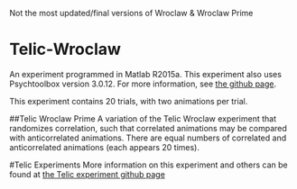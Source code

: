 Not the most updated/final versions of Wroclaw & Wroclaw Prime

# Telic-Wroclaw
An experiment programmed in Matlab R2015a. This experiment also uses Psychtoolbox version 3.0.12. For more information, see [the github page](https://github.com/Psychtoolbox-3/Psychtoolbox-3).

This experiment contains 20 trials, with two animations per trial.

##Telic Wroclaw Prime
A variation of the Telic Wroclaw experiment that randomizes correlation, such that correlated animations may be compared with anticorrelated animations. There are equal numbers of correlated and anticorrelated animations (each appears 20 times).

#Telic Experiments
More information on this experiment and others can be found at [the Telic experiment github page](https://github.com/nu-childlab/Telic/blob/master/README.md)
